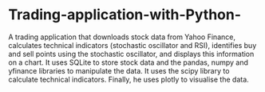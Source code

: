 # Trading-application-with-Python-
A trading application that downloads stock data from Yahoo Finance, calculates technical indicators (stochastic oscillator and RSI), identifies buy and sell points using the stochastic oscillator, and displays this information on a chart. It uses SQLite to store stock data and the pandas, numpy and yfinance libraries to manipulate the data. It uses the scipy library to calculate technical indicators. Finally, he uses plotly to visualise the data.
